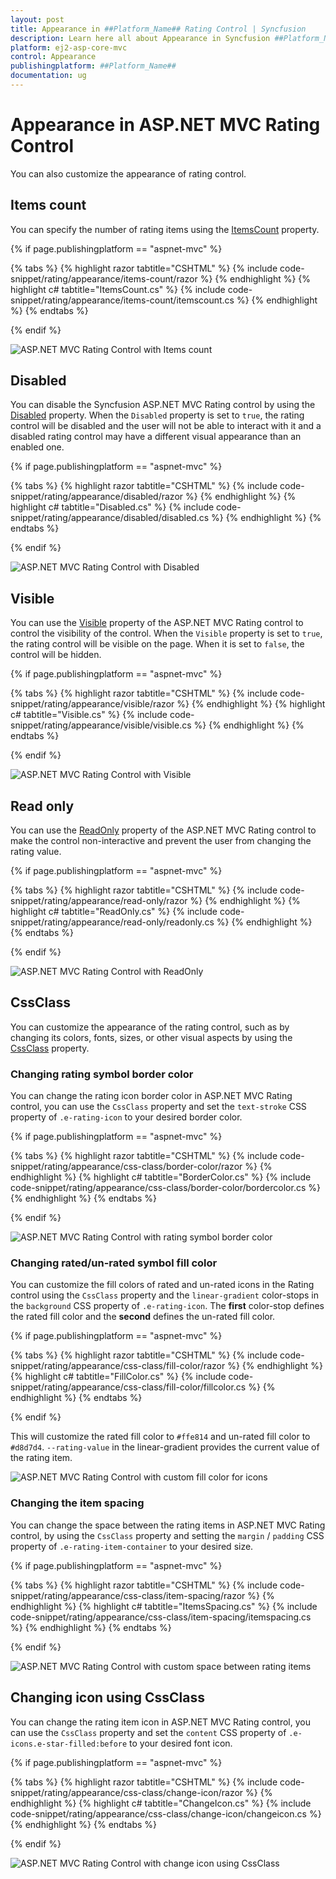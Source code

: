 ```yaml
---
layout: post
title: Appearance in ##Platform_Name## Rating Control | Syncfusion
description: Learn here all about Appearance in Syncfusion ##Platform_Name## Rating control of Syncfusion Essential JS 2 and more.
platform: ej2-asp-core-mvc
control: Appearance
publishingplatform: ##Platform_Name##
documentation: ug
---
```


# Appearance in ASP.NET MVC Rating Control

You can also customize the appearance of rating control.

## Items count

You can specify the number of rating items using the [ItemsCount](https://help.syncfusion.com/cr/aspnetmvc-js2/Syncfusion.EJ2.Inputs.Rating.html#Syncfusion_EJ2_Inputs_Rating_ItemsCount) property.

{% if page.publishingplatform == "aspnet-mvc" %}

{% tabs %}
{% highlight razor tabtitle="CSHTML" %}
{% include code-snippet/rating/appearance/items-count/razor %}
{% endhighlight %}
{% highlight c# tabtitle="ItemsCount.cs" %}
{% include code-snippet/rating/appearance/items-count/itemscount.cs %}
{% endhighlight %}
{% endtabs %}

{% endif %}

![ASP.NET MVC Rating Control with Items count](images/rating-items-count.png)

## Disabled

You can disable the Syncfusion ASP.NET MVC Rating control by using the [Disabled](https://help.syncfusion.com/cr/aspnetmvc-js2/Syncfusion.EJ2.Inputs.Rating.html#Syncfusion_EJ2_Inputs_Rating_Disabled) property. When the `Disabled` property is set to `true`, the rating control will be disabled and the user will not be able to interact with it and a disabled rating control may have a different visual appearance than an enabled one.

{% if page.publishingplatform == "aspnet-mvc" %}

{% tabs %}
{% highlight razor tabtitle="CSHTML" %}
{% include code-snippet/rating/appearance/disabled/razor %}
{% endhighlight %}
{% highlight c# tabtitle="Disabled.cs" %}
{% include code-snippet/rating/appearance/disabled/disabled.cs %}
{% endhighlight %}
{% endtabs %}

{% endif %}

![ASP.NET MVC Rating Control with Disabled](images/rating-disabled.png)

## Visible

You can use the [Visible](https://help.syncfusion.com/cr/aspnetmvc-js2/Syncfusion.EJ2.Inputs.Rating.html#Syncfusion_EJ2_Inputs_Rating_Visible) property of the ASP.NET MVC Rating control to control the visibility of the control. When the `Visible` property is set to `true`, the rating control will be visible on the page. When it is set to `false`, the control will be hidden.

{% if page.publishingplatform == "aspnet-mvc" %}

{% tabs %}
{% highlight razor tabtitle="CSHTML" %}
{% include code-snippet/rating/appearance/visible/razor %}
{% endhighlight %}
{% highlight c# tabtitle="Visible.cs" %}
{% include code-snippet/rating/appearance/visible/visible.cs %}
{% endhighlight %}
{% endtabs %}

{% endif %}

![ASP.NET MVC Rating Control with Visible](images/rating-full-precision.png)

## Read only

You can use the [ReadOnly](https://help.syncfusion.com/cr/aspnetmvc-js2/Syncfusion.EJ2.Inputs.Rating.html#Syncfusion_EJ2_Inputs_Rating_ReadOnly) property of the ASP.NET MVC Rating control to make the control non-interactive and prevent the user from changing the rating value.

{% if page.publishingplatform == "aspnet-mvc" %}

{% tabs %}
{% highlight razor tabtitle="CSHTML" %}
{% include code-snippet/rating/appearance/read-only/razor %}
{% endhighlight %}
{% highlight c# tabtitle="ReadOnly.cs" %}
{% include code-snippet/rating/appearance/read-only/readonly.cs %}
{% endhighlight %}
{% endtabs %}

{% endif %}

![ASP.NET MVC Rating Control with ReadOnly](images/rating-full-precision.png)

## CssClass

You can customize the appearance of the rating control, such as by changing its colors, fonts, sizes, or other visual aspects by using the [CssClass](https://help.syncfusion.com/cr/aspnetmvc-js2/Syncfusion.EJ2.Inputs.Rating.html#Syncfusion_EJ2_Inputs_Rating_CssClass) property. 

### Changing rating symbol border color

You can change the rating icon border color in ASP.NET MVC Rating control, you can use the `CssClass` property and set the `text-stroke` CSS property of `.e-rating-icon` to your desired border color.

{% if page.publishingplatform == "aspnet-mvc" %}

{% tabs %}
{% highlight razor tabtitle="CSHTML" %}
{% include code-snippet/rating/appearance/css-class/border-color/razor %}
{% endhighlight %}
{% highlight c# tabtitle="BorderColor.cs" %}
{% include code-snippet/rating/appearance/css-class/border-color/bordercolor.cs %}
{% endhighlight %}
{% endtabs %}

{% endif %}

![ASP.NET MVC Rating Control with rating symbol border color](images/rating-border-color.png)

### Changing rated/un-rated symbol fill color 

You can customize the fill colors of rated and un-rated icons in the Rating control using the `CssClass` property and the `linear-gradient` color-stops in the `background` CSS property of `.e-rating-icon`. The **first** color-stop defines the rated fill color and the **second** defines the un-rated fill color.

{% if page.publishingplatform == "aspnet-mvc" %}

{% tabs %}
{% highlight razor tabtitle="CSHTML" %}
{% include code-snippet/rating/appearance/css-class/fill-color/razor %}
{% endhighlight %}
{% highlight c# tabtitle="FillColor.cs" %}
{% include code-snippet/rating/appearance/css-class/fill-color/fillcolor.cs %}
{% endhighlight %}
{% endtabs %}

{% endif %}

This will customize the rated fill color to `#ffe814` and un-rated fill color to `#d8d7d4`. `--rating-value` in the linear-gradient provides the current value of the rating item.

![ASP.NET MVC Rating Control with custom fill color for icons](images/rating-fill-color.png)

### Changing the item spacing

You can change the space between the rating items in ASP.NET MVC Rating control, by using the `CssClass` property and setting the `margin` / `padding` CSS property of `.e-rating-item-container` to your desired size. 

{% if page.publishingplatform == "aspnet-mvc" %}

{% tabs %}
{% highlight razor tabtitle="CSHTML" %}
{% include code-snippet/rating/appearance/css-class/item-spacing/razor %}
{% endhighlight %}
{% highlight c# tabtitle="ItemsSpacing.cs" %}
{% include code-snippet/rating/appearance/css-class/item-spacing/itemspacing.cs %}
{% endhighlight %}
{% endtabs %}

{% endif %}

![ASP.NET MVC Rating Control with custom space between rating items](images/rating-custom-space.png)

## Changing icon using CssClass

You can change the rating item icon in ASP.NET MVC Rating control, you can use the `CssClass` property and set the `content` CSS property of `.e-icons.e-star-filled:before` to your desired font icon.

{% if page.publishingplatform == "aspnet-mvc" %}

{% tabs %}
{% highlight razor tabtitle="CSHTML" %}
{% include code-snippet/rating/appearance/css-class/change-icon/razor %}
{% endhighlight %}
{% highlight c# tabtitle="ChangeIcon.cs" %}
{% include code-snippet/rating/appearance/css-class/change-icon/changeicon.cs %}
{% endhighlight %}
{% endtabs %}

{% endif %}

![ASP.NET MVC Rating Control with change icon using CssClass](images/rating-cssclass-icon.png)